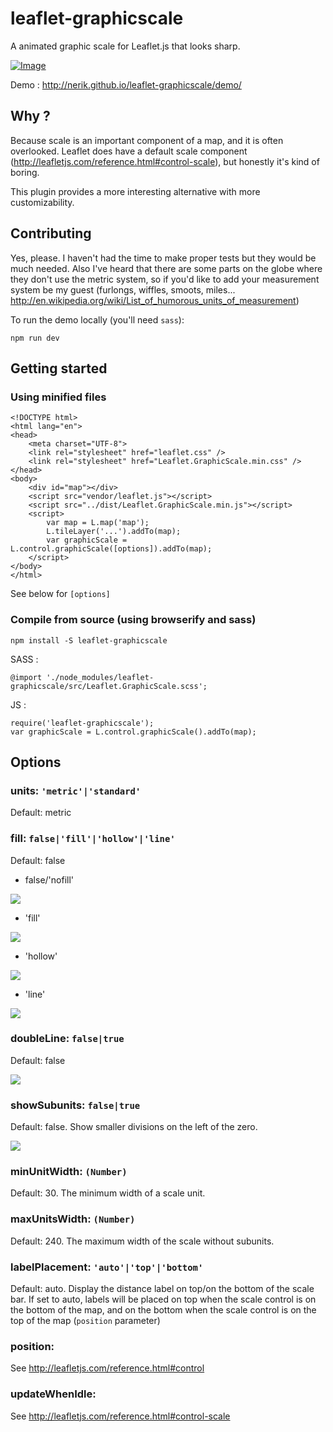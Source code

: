 # leaflet-graphicscale
A animated graphic scale for Leaflet.js that looks sharp.

[![Image](http://nerik.github.io/leaflet-graphicscale/readme/demo.png)][1]

Demo : http://nerik.github.io/leaflet-graphicscale/demo/

## Why ?
Because scale is an important component of a map, and it is often overlooked. Leaflet does have a default scale component (http://leafletjs.com/reference.html#control-scale), but honestly it's kind of boring.

This plugin provides a more interesting alternative with more customizability.

## Contributing

Yes, please. I haven't had the time to make proper tests but they would be much needed.
Also I've heard that there are some parts on the globe where they don't use the metric system, so if you'd like to add your measurement system be my guest (furlongs, wiffles, smoots, miles... http://en.wikipedia.org/wiki/List_of_humorous_units_of_measurement)

To run the demo locally (you'll need ```sass```):
```
npm run dev
```


## Getting started

### Using minified files

```
<!DOCTYPE html>
<html lang="en">
<head>
    <meta charset="UTF-8">
    <link rel="stylesheet" href="leaflet.css" />
    <link rel="stylesheet" href="Leaflet.GraphicScale.min.css" />
</head>
<body>
    <div id="map"></div>
    <script src="vendor/leaflet.js"></script>
    <script src="../dist/Leaflet.GraphicScale.min.js"></script>
    <script>
        var map = L.map('map');
        L.tileLayer('...').addTo(map);
        var graphicScale = L.control.graphicScale([options]).addTo(map);
    </script>
</body>
</html>
```

See below for ```[options]```

### Compile from source (using browserify and sass)

```
npm install -S leaflet-graphicscale
```

SASS :
```
@import './node_modules/leaflet-graphicscale/src/Leaflet.GraphicScale.scss';
```

JS :
```
require('leaflet-graphicscale');
var graphicScale = L.control.graphicScale().addTo(map);
```




## Options

### units: ```'metric'|'standard'```

Default: metric

### fill: ```false|'fill'|'hollow'|'line'```

Default: false

- false/'nofill'

![](http://nerik.github.io/leaflet-graphicscale/readme/nofill.png)

- 'fill'

![](http://nerik.github.io/leaflet-graphicscale/readme/fill.png)

- 'hollow'

![](http://nerik.github.io/leaflet-graphicscale/readme/hollow.png)

- 'line'

![](http://nerik.github.io/leaflet-graphicscale/readme/line.png)


### doubleLine: ```false|true```

Default: false

![](http://nerik.github.io/leaflet-graphicscale/readme/double.png)


### showSubunits: ```false|true```

Default: false. Show smaller divisions on the left of the zero.

![](http://nerik.github.io/leaflet-graphicscale/readme/sub.png)


### minUnitWidth: ```(Number)```

Default: 30. The minimum width of a scale unit.

### maxUnitsWidth: ```(Number)```

Default: 240. The maximum width of the scale without subunits.

### labelPlacement: ```'auto'|'top'|'bottom'```

Default: auto. Display the distance label on top/on the bottom of the scale bar. If set to auto, labels will be placed on top when the scale control is on the bottom of the map, and on the bottom when the scale control is on the top of the map (```position``` parameter)

### position:

See http://leafletjs.com/reference.html#control

### updateWhenIdle:

See http://leafletjs.com/reference.html#control-scale





[1]: http://nerik.github.io/leaflet-graphicscale/demo/
